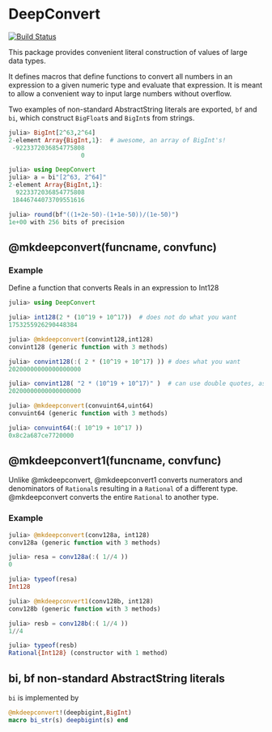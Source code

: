 # DeepConvert

[![Build Status](https://travis-ci.org/jlapeyre/DeepConvert.jl.svg?branch=master)](https://travis-ci.org/jlapeyre/DeepConvert.jl)

This package provides convenient literal construction of values of
large data types.

It defines macros that define functions to convert all
numbers in an expression to a given numeric type and evaluate that
expression. It is meant to allow a convenient way to input large
numbers without overflow.

Two examples of non-standard AbstractString literals are exported,
```bf``` and ```bi```, which construct ```BigFloat```s and
```BigInt```s from strings.

```julia
julia> BigInt[2^63,2^64]
2-element Array{BigInt,1}:  # awesome, an array of BigInt's!
 -9223372036854775808
                    0

julia> using DeepConvert
julia> a = bi"[2^63, 2^64]"
2-element Array{BigInt,1}:
  9223372036854775808
 18446744073709551616
```

```julia
julia> round(bf"((1+2e-50)-(1+1e-50))/(1e-50)")
1e+00 with 256 bits of precision
```

## @mkdeepconvert(funcname, convfunc)

### Example

Define a function that converts Reals in an expression
to Int128

```julia
julia> using DeepConvert

julia> int128(2 * (10^19 + 10^17))  # does not do what you want
1753255926290448384

julia> @mkdeepconvert(convint128,int128)
convint128 (generic function with 3 methods)

julia> convint128(:( 2 * (10^19 + 10^17) )) # does what you want
20200000000000000000

julia> convint128( "2 * (10^19 + 10^17)" )  # can use double quotes, as well
20200000000000000000

julia> @mkdeepconvert(convuint64,uint64)
convuint64 (generic function with 3 methods)

julia> convuint64(:( 10^19 + 10^17 ))
0x8c2a687ce7720000
```

## @mkdeepconvert1(funcname, convfunc)

Unlike @mkdeepconvert, @mkdeepconvert1 converts numerators and
denominators of ```Rational```s resulting in a ```Rational``` of a
different type.  @mkdeepconvert converts the entire ```Rational``` to
another type.

### Example

```julia
julia> @mkdeepconvert(conv128a, int128)
conv128a (generic function with 3 methods)

julia> resa = conv128a(:( 1//4 ))
0

julia> typeof(resa)
Int128

julia> @mkdeepconvert1(conv128b, int128)
conv128b (generic function with 3 methods)

julia> resb = conv128b(:( 1//4 ))
1//4

julia> typeof(resb)
Rational{Int128} (constructor with 1 method)
```

## bi, bf non-standard AbstractString literals

```bi``` is implemented by

```julia
@mkdeepconvert!(deepbigint,BigInt)
macro bi_str(s) deepbigint(s) end 
```
<!--  LocalWords:  DeepConvert AbstractString BigFloat BigInt julia
 -->
<!--  LocalWords:  BigInt's mkdeepconvert funcname convfunc convint
 -->
<!--  LocalWords:  convuint uint ce conv resa typeof resb deepbigint
 -->
<!--  LocalWords:  str
 -->
